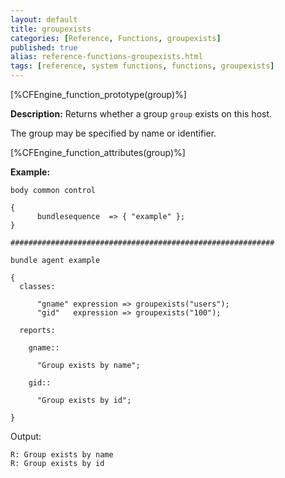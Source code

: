 ```yaml
---
layout: default
title: groupexists
categories: [Reference, Functions, groupexists]
published: true
alias: reference-functions-groupexists.html
tags: [reference, system functions, functions, groupexists]
---
```


[%CFEngine_function_prototype(group)%]

**Description:** Returns whether a group `group` exists on this host.

The group may be specified by name or identifier.

[%CFEngine_function_attributes(group)%]

**Example:**

```cf3
body common control

{
      bundlesequence  => { "example" };
}

###########################################################

bundle agent example

{
  classes:

      "gname" expression => groupexists("users");
      "gid"   expression => groupexists("100");

  reports:

    gname::

      "Group exists by name";

    gid::

      "Group exists by id";

}
```

Output:

```
R: Group exists by name
R: Group exists by id
```
